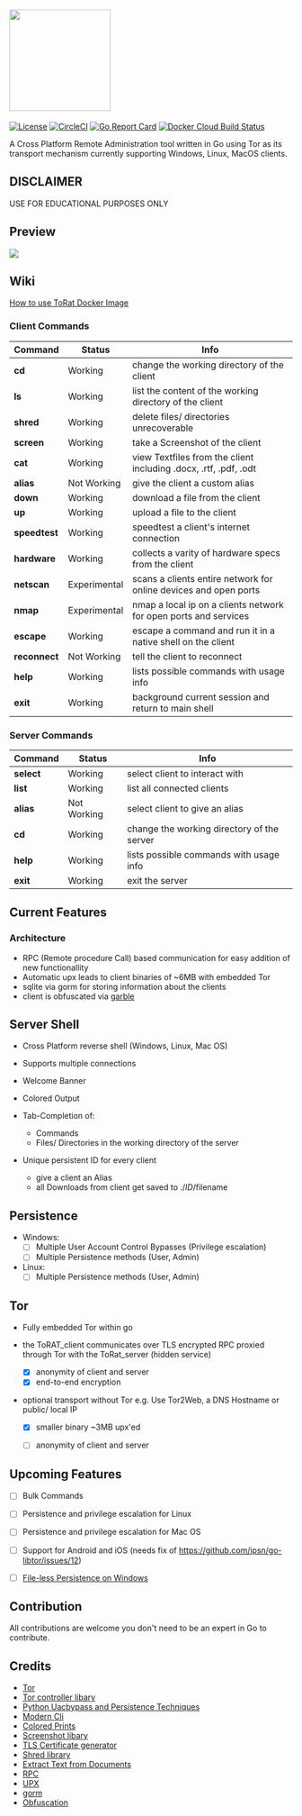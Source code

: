# <a href="https://github.com/lu4p/ToRat" target="_blank"> <img src="./ToRat_Logo.png" width="180px"></a>
[![License](https://img.shields.io/github/license/lu4p/ToRat.svg)](https://unlicense.org/)
[![CircleCI](https://circleci.com/gh/lu4p/ToRat.svg?style=svg)](https://circleci.com/gh/lu4p/ToRat)
[![Go Report Card](https://goreportcard.com/badge/github.com/lu4p/ToRat)](https://goreportcard.com/report/github.com/lu4p/ToRat)
[![Docker Cloud Build Status](https://img.shields.io/docker/cloud/build/lu4p/torat)](https://hub.docker.com/repository/docker/lu4p/torat)

A Cross Platform Remote Administration tool written in Go using Tor as its transport mechanism
currently supporting Windows, Linux, MacOS clients.

## DISCLAIMER
USE FOR EDUCATIONAL PURPOSES ONLY


## Preview
<a href="https://asciinema.org/a/318534" target="_blank"><img src="https://asciinema.org/a/318534.svg" /></a>


## Wiki
[How to use ToRat Docker Image](https://github.com/lu4p/ToRat/wiki/How-to-use-the-ToRat-Docker-Image)


### Client Commands

  Command     | Status      |   Info
  ---         | ---         |   ---
  **cd**          | Working     |   change the working directory of the client
  **ls**          | Working     |   list the content of the working directory of the client
  **shred**       | Working     |   delete files/ directories unrecoverable
  **screen**      | Working     |   take a Screenshot of the client
  **cat**         | Working     |   view Textfiles from the client including .docx, .rtf, .pdf, .odt
  **alias**       | Not Working |   give the client a custom alias
  **down**        | Working     |   download a file from the client
  **up**          | Working     |   upload a file to the client
  **speedtest**   | Working     |   speedtest a client's internet connection
  **hardware**    | Working     |   collects a varity of hardware specs from the client
  **netscan**     | Experimental|   scans a clients entire network for online devices and open ports
  **nmap**        | Experimental|   nmap a local ip on a clients network for open ports and services 
  **escape**      | Working     |   escape a command and run it in a native shell on the client
  **reconnect**   | Not Working |   tell the client to reconnect
  **help**        | Working     |   lists possible commands with usage info
  **exit**        | Working     |   background current session and return to main shell

### Server Commands 

  Command | Status      |   Info
  ---     |  ---        |   ---
  **select**  | Working     | select client to interact with
  **list**    | Working     | list all connected clients
  **alias**   | Not Working | select client to give an alias
  **cd**      | Working     | change the working directory of the server
  **help**    | Working     | lists possible commands with usage info
  **exit**    | Working     | exit the server



## Current Features
### Architecture
- RPC (Remote procedure Call) based communication for easy addition of new functionallity
- Automatic upx leads to client binaries of ~6MB with embedded Tor
- sqlite via gorm for storing information about the clients
- client is obfuscated via [garble](https://github.com/burrowers/garble)

## Server Shell
- Cross Platform reverse shell (Windows, Linux, Mac OS)
- Supports multiple connections
- Welcome Banner
- Colored Output
- Tab-Completion of:
  - Commands
  - Files/ Directories in the working directory of the server

- Unique persistent ID for every client
	- give a client an Alias
	- all Downloads from client get saved to ./$ID/$filename

## Persistence
- Windows:
	- [ ] Multiple User Account Control Bypasses (Privilege escalation)
	- [ ] Multiple Persistence methods (User, Admin)

- Linux:
  - [ ] Multiple Persistence methods (User, Admin)

## Tor
- Fully embedded Tor within go

- the ToRAT_client communicates over TLS encrypted RPC proxied through Tor with the ToRat_server (hidden service)
	- [x] anonymity of client and server
	- [x] end-to-end encryption

- optional transport without Tor e.g. Use Tor2Web, a DNS Hostname or public/ local IP
	- [x] smaller binary ~3MB upx'ed
	- [ ] anonymity of client and server


## Upcoming Features
- [ ] Bulk Commands
- [ ] Persistence and privilege escalation for Linux
- [ ] Persistence and privilege escalation for Mac OS
- [ ] Support for Android and iOS (needs fix of https://github.com/ipsn/go-libtor/issues/12)
- [ ] [File-less Persistence on Windows](https://github.com/ewhitehats/InvisiblePersistence)


## Contribution
All contributions are welcome you don't need to be an expert in Go to contribute.

## Credits
- [Tor](https://www.torproject.org/)
- [Tor controller libary](https://github.com/cretz/bine)
- [Python Uacbypass and Persistence Techniques](https://github.com/rootm0s/WinPwnage)
- [Modern Cli](https://github.com/abiosoft/ishell)
- [Colored Prints](https://github.com/fatih/color)
- [Screenshot libary](https://github.com/vova616/screenshot)
- [TLS Certificate generator](https://github.com/lu4p/genCert)
- [Shred library](https://github.com/lu4p/genCert)
- [Extract Text from Documents](https://github.com/lu4p/cat)
- [RPC](https://golang.org/pkg/net/rpc/)
- [UPX](https://upx.github.io/)
- [gorm](https://github.com/go-gorm/gorm)
- [Obfuscation](https://github.com/burrowers/garble)
